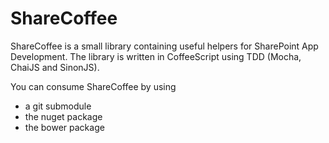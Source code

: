 ShareCoffee
===========

ShareCoffee is a small library containing useful helpers for SharePoint App Development. The library is written in CoffeeScript using TDD (Mocha, ChaiJS and SinonJS).

You can consume ShareCoffee by using

  * a git submodule
  * the nuget package
  * the bower package

  

